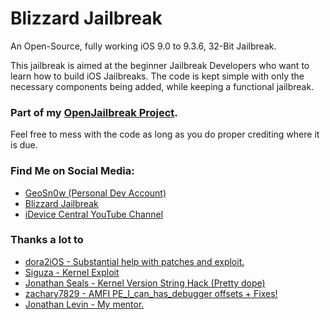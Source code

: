 # Blizzard Jailbreak
An Open-Source, fully working iOS 9.0 to 9.3.6, 32-Bit Jailbreak. 

This jailbreak is aimed at the beginner Jailbreak Developers who want to learn how to build iOS Jailbreaks.
The code is kept simple with only the necessary components being added, while keeping a functional jailbreak.

### Part of my [OpenJailbreak Project](https://github.com/GeoSn0w/OpenJailbreak).

Feel free to mess with the code as long as you do proper crediting where it is due.

### Find Me on Social Media:
* [GeoSn0w (Personal Dev Account)](https://twitter.com/FCE365)
* [Blizzard Jailbreak](https://twitter.com/GetBlizzardJB)
* [iDevice Central YouTube Channel](https://youtube.com/fce365official)

### Thanks a lot to

* [dora2iOS - Substantial help with patches and exploit.](https://github.com/dora2-iOS)
* [Siguza - Kernel Exploit](https://github.com/siguza")
* [Jonathan Seals - Kernel Version String Hack (Pretty dope)](https://github.com/JonathanSeals)
* [zachary7829 - AMFI PE_I_can_has_debugger offsets + Fixes!](https://github.com/zachary7829")
* [Jonathan Levin - My mentor.](https://twitter.com/Morpheus______)
